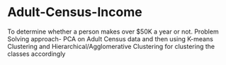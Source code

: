 # Adult-Census-Income
To determine whether a person makes over $50K a year or not.  Problem Solving approach- PCA on Adult Census data and then using K-means Clustering and Hierarchical/Agglomerative Clustering for clustering the classes accordingly
